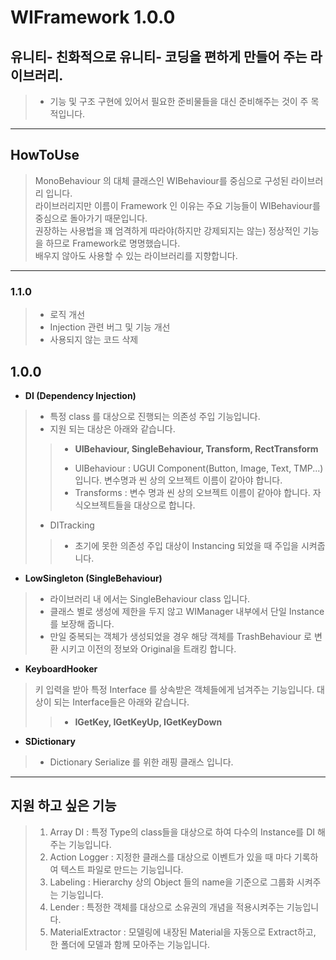 # WIFramework 1.0.0
## 유니티- 친화적으로 유니티- 코딩을 편하게 만들어 주는 라이브러리.
> * 기능 및 구조 구현에 있어서 필요한 준비물들을 대신 준비해주는 것이 주 목적입니다.
* * *

## HowToUse
> MonoBehaviour 의 대체 클래스인 WIBehaviour를 중심으로 구성된 라이브러리 입니다.   
> 라이브러리지만 이름이 Framework 인 이유는 주요 기능들이 WIBehaviour를 중심으로 돌아가기 때문입니다.   
> 권장하는 사용법을 꽤 엄격하게 따라야(하지만 강제되지는 않는) 정상적인 기능을 하므로 Framework로 명명했습니다.   
> 배우지 않아도 사용할 수 있는 라이브러리를 지향합니다. 
* * *

### 1.1.0
> * 로직 개선
> * Injection 관련 버그 및 기능 개선
> * 사용되지 않는 코드 삭제

## 1.0.0
* **DI (Dependency Injection)**
> * 특정 class 를 대상으로 진행되는 의존성 주입 기능입니다.
> * 지원 되는 대상은 아래와 같습니다.
>> + **UIBehaviour, SingleBehaviour, Transform, RectTransform** 
>> * UIBehaviour : UGUI Component(Button, Image, Text, TMP...) 입니다. 변수명과 씬 상의 오브젝트 이름이 같아야 합니다.
>> * Transforms : 변수 명과 씬 상의 오브젝트 이름이 같아야 합니다. 자식오브젝트들을 대상으로 합니다.
> * DITracking
>> + 초기에 못한 의존성 주입 대상이 Instancing 되었을 때 주입을 시켜줍니다.
* **LowSingleton (SingleBehaviour)**
> * 라이브러리 내 에서는 SingleBehaviour class 입니다.
> * 클래스 별로 생성에 제한을 두지 않고 WIManager 내부에서 단일 Instance를 보장해 줍니다.
> * 만일 중복되는 객체가 생성되었을 경우 해당 객체를 TrashBehaviour 로 변환 시키고 이전의 정보와 Original을 트래킹 합니다.
* **KeyboardHooker**
> 키 입력을 받아 특정 Interface 를 상속받은 객체들에게 넘겨주는 기능입니다.
> 대상이 되는 Interface들은 아래와 같습니다.
>> + **IGetKey, IGetKeyUp, IGetKeyDown**
* **SDictionary**
> * Dictionary Serialize 를 위한 래핑 클래스 입니다.
* * *

## 지원 하고 싶은 기능
> 1. Array DI : 특정 Type의 class들을 대상으로 하여 다수의 Instance를 DI 해주는 기능입니다. 
> 2. Action Logger : 지정한 클래스를 대상으로 이벤트가 있을 때 마다 기록하여 텍스트 파일로 만드는 기능입니다. 
> 3. Labeling : Hierarchy 상의 Object 들의 name을 기준으로 그룹화 시켜주는 기능입니다. 
> 4. Lender : 특정한 객체를 대상으로 소유권의 개념을 적용시켜주는 기능입니다.
> 6. MaterialExtractor : 모델링에 내장된 Material을 자동으로 Extract하고, 한 폴더에 모델과 함께 모아주는 기능입니다. 

